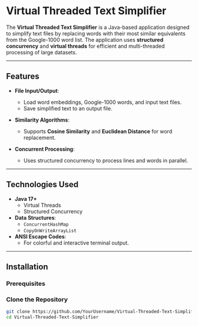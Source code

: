 # Virtual Threaded Text Simplifier

The **Virtual Threaded Text Simplifier** is a Java-based application designed to simplify text files by replacing words with their most similar equivalents from the Google-1000 word list. The application uses **structured concurrency** and **virtual threads** for efficient and multi-threaded processing of large datasets.

---

## Features

- **File Input/Output**:
  - Load word embeddings, Google-1000 words, and input text files.
  - Save simplified text to an output file.
  
- **Similarity Algorithms**:
  - Supports **Cosine Similarity** and **Euclidean Distance** for word replacement.

- **Concurrent Processing**:
  - Uses structured concurrency to process lines and words in parallel.


---

## Technologies Used

- **Java 17+**
  - Virtual Threads
  - Structured Concurrency
- **Data Structures**:
  - `ConcurrentHashMap`
  - `CopyOnWriteArrayList`
- **ANSI Escape Codes**:
  - For colorful and interactive terminal output.

---

## Installation

### Prerequisites

### Clone the Repository

```bash
git clone https://github.com/YourUsername/Virtual-Threaded-Text-Simplifier.git
cd Virtual-Threaded-Text-Simplifier
